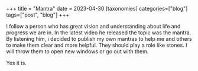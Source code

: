 +++
title = "Mantra"
date = 2023-04-30
[taxonomies]
categories=["blog"]
tags=["post", "blog"]
+++

I follow a person who has great vision and understanding about life and progress we are in. In the latest video he released the topic was the mantra. By listening him, i decided to publish my own mantras to help me and others to make them clear and more helpful. They should play a role like stones. I will throw them to open new windows or go out with them.

Yes it is.